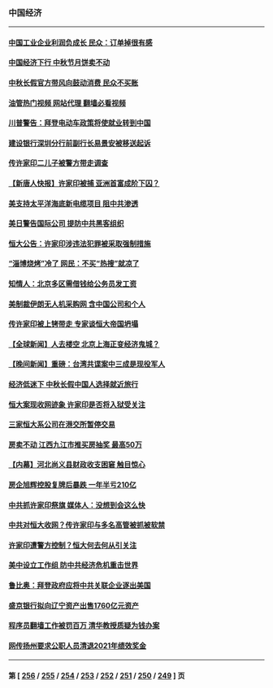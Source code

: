 ### 中国经济
---
#### [中国工业企业利润负成长 民众：订单掉很有感](../../pages/ncid283/n14084256.md?09291645) 
#### [中国经济下行 中秋节月饼卖不动](../../pages/ncid283/n14083849.md?09291645) 
#### [中秋长假官方带风向鼓动消费 民众不买账](../../pages/ncid283/n14083725.md?09291645) 
#### [油管热门视频 网站代理 翻墙必看视频](http://138.2.39.72:81/youtube.html?epic-marker?09291645)
#### [川普警告：拜登电动车政策将使就业转到中国](../../pages/ncid283/n14083621.md?09291645) 
#### [建设银行深圳分行前副行长易景安被移送起诉](../../pages/ncid283/n14083402.md?09291645) 
#### [传许家印二儿子被警方带走调查](../../pages/ncid283/n14083635.md?09291645) 
#### [【新唐人快报】许家印被捕 亚洲首富成阶下囚？](../../pages/ncid283/n14082800.md?09291645) 
#### [美支持太平洋海底新电缆项目 阻中共渗透](../../pages/ncid283/n14083331.md?09291645) 
#### [美日警告国际公司 提防中共黑客组织](../../pages/ncid283/n14083565.md?09291645) 
#### [恒大公告：许家印涉违法犯罪被采取强制措施](../../pages/ncid283/n14083294.md?09291645) 
#### [“淄博烧烤”冷了 网民：不买“热搜”就凉了](../../pages/ncid283/n14083268.md?09291645) 
#### [知情人：北京多区需借钱给公务员发工资](../../pages/ncid283/n14083062.md?09291645) 
#### [美制裁伊朗无人机采购网 含中国公司和个人](../../pages/ncid283/n14083227.md?09291645) 
#### [传许家印被上铐带走 专家谈恒大帝国坍塌](../../pages/ncid283/n14083051.md?09291645) 
#### [【全球新闻】人去楼空 北京上海正变经济鬼城？](../../pages/ncid283/n14083089.md?09291645) 
#### [【晚间新闻】重磅：台湾共谍案中三成是现役军人](../../pages/ncid283/n14082584.md?09291645) 
#### [经济低迷下 中秋长假中国人选择就近旅行](../../pages/ncid283/n14083009.md?09291645) 
#### [恒大案现收网迹象 许家印是否将入狱受关注](../../pages/ncid283/n14082995.md?09291645) 
#### [三家恒大系公司在港交所暂停交易](../../pages/ncid283/n14082804.md?09291645) 
#### [房卖不动 江西九江市推买房抽奖 最高50万](../../pages/ncid283/n14082705.md?09291645) 
#### [【内幕】河北尚义县财政收支困窘 触目惊心](../../pages/ncid283/n14082516.md?09291645) 
#### [房企旭辉控股复牌后暴跌 一年半亏210亿](../../pages/ncid283/n14082660.md?09291645) 
#### [中共抓许家印祭旗 媒体人：没想到会这么快](../../pages/ncid283/n14082659.md?09291645) 
#### [中共对恒大收网？传许家印与多名高管被抓被软禁](../../pages/ncid283/n14082624.md?09291645) 
#### [许家印遭警方控制？恒大何去何从引关注](../../pages/ncid283/n14082588.md?09291645) 
#### [美中设立工作组 防中共经济危机重击世界](../../pages/ncid283/n14082582.md?09291645) 
#### [鲁比奥：拜登政府应将中共关联企业逐出美国](../../pages/ncid283/n14082564.md?09291645) 
#### [盛京银行拟向辽宁资产出售1760亿元资产](../../pages/ncid283/n14082558.md?09291645) 
#### [程序员翻墙工作被罚百万 清华教授质疑为钱办案](../../pages/ncid283/n14082545.md?09291645) 
#### [网传扬州要求公职人员清退2021年绩效奖金](../../pages/ncid283/n14082511.md?09291645) 

---
#### 第 [ [256](./256.md?09291645) / [255](./255.md?09291645) / [254](./254.md?09291645) / [253](./253.md?09291645) / [252](./252.md?09291645) / [251](./251.md?09291645) / [250](./250.md?09291645) / [249](./249.md?09291645) ] 页
